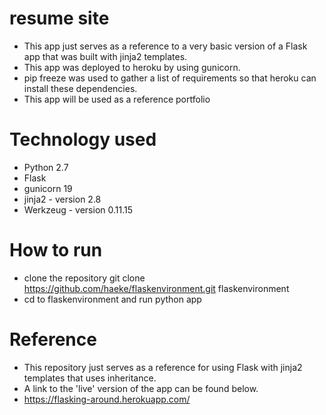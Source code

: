 # resume site
- This app just serves as a reference to a very basic version of a Flask app that was built with jinja2 templates.
- This app was deployed to heroku by using gunicorn.
- pip freeze was used to gather a list of requirements so that heroku can install these dependencies.
- This app will be used as a reference portfolio

# Technology used
- Python 2.7
- Flask
- gunicorn 19
- jinja2 - version 2.8
- Werkzeug - version 0.11.15

# How to run
 - clone the repository git clone https://github.com/haeke/flaskenvironment.git flaskenvironment
 - cd to flaskenvironment and run python app

# Reference

- This repository just serves as a reference for using Flask with jinja2 templates that uses inheritance.
- A link to the 'live' version of the app can be found below.
- https://flasking-around.herokuapp.com/
